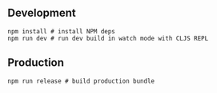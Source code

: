 ## Development
```shell
npm install # install NPM deps
npm run dev # run dev build in watch mode with CLJS REPL
```

## Production
```shell
npm run release # build production bundle
```
